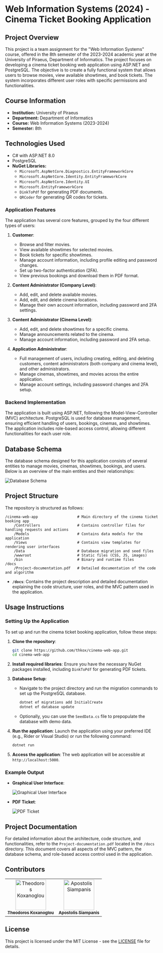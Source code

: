 # Web Information Systems (2024) - Cinema Ticket Booking Application

## Project Overview

This project is a team assignment for the "Web Information Systems" course, offered in the 8th semester of the 2023-2024 academic year at the University of Piraeus, Department of Informatics. The project focuses on developing a cinema ticket booking web application using ASP.NET and PostgreSQL. The objective is to create a fully functional system that allows users to browse movies, view available showtimes, and book tickets. The system incorporates different user roles with specific permissions and functionalities.

## Course Information

- **Institution:** University of Piraeus
- **Department:** Department of Informatics
- **Course:** Web Information Systems (2023-2024)
- **Semester:** 8th

## Technologies Used

- C# with ASP.NET 8.0
- PostgreSQL
- **NuGet Libraries:**
  - `Microsoft.AspNetCore.Diagnostics.EntityFrameworkCore`
  - `Microsoft.AspNetCore.Identity.EntityFrameworkCore`
  - `Microsoft.AspNetCore.Identity.UI`
  - `Microsoft.EntityFrameworkCore`
  - `DinkToPdf` for generating PDF documents.
  - `QRCoder` for generating QR codes for tickets.

### Application Features

The application has several core features, grouped by the four different types of users:

1. **Customer**:
   - Browse and filter movies.
   - View available showtimes for selected movies.
   - Book tickets for specific showtimes.
   - Manage account information, including profile editing and password changes.
   - Set up two-factor authentication (2FA).
   - View previous bookings and download them in PDF format.

2. **Content Administrator (Company Level)**:
   - Add, edit, and delete available movies.
   - Add, edit, and delete cinema locations.
   - Manage their own account information, including password and 2FA settings.

3. **Content Administrator (Cinema Level)**:
   - Add, edit, and delete showtimes for a specific cinema.
   - Manage announcements related to the cinema.
   - Manage account information, including password and 2FA setup.

4. **Application Administrator**:
   - Full management of users, including creating, editing, and deleting customers, content administrators (both company and cinema level), and other administrators.
   - Manage cinemas, showtimes, and movies across the entire application.
   - Manage account settings, including password changes and 2FA setup.

### Backend Implementation

The application is built using ASP.NET, following the Model-View-Controller (MVC) architecture. PostgreSQL is used for database management, ensuring efficient handling of users, bookings, cinemas, and showtimes. The application includes role-based access control, allowing different functionalities for each user role.

## Database Schema

The database schema designed for this application consists of several entities to manage movies, cinemas, showtimes, bookings, and users. Below is an overview of the main entities and their relationships:

  ![Database Schema](./images/database_schema.png)

## Project Structure

The repository is structured as follows:

```
/cinema-web-app                  # Main directory of the cinema ticket booking app
    /Controllers                 # Contains controller files for handling requests and actions
    /Models                      # Contains data models for the application
    /Views                       # Contains view templates for rendering user interfaces
    /Data                        # Database migration and seed files
    /wwwroot                     # Static files (CSS, JS, images)
    /bin                         # Binary and runtime files
/docs
    /Project-documentation.pdf   # Detailed documentation of the code and algorithm
```

- **`/docs`**: Contains the project description and detailed documentation explaining the code structure, user roles, and the MVC pattern used in the application.

## Usage Instructions

### Setting Up the Application

To set up and run the cinema ticket booking application, follow these steps:

1. **Clone the repository**:
   ```bash
   git clone https://github.com/thkox/cinema-web-app.git
   cd cinema-web-app
   ```

2. **Install required libraries**:
   Ensure you have the necessary NuGet packages installed, including `DinkToPdf` for generating PDF tickets.

3. **Database Setup**:
   - Navigate to the project directory and run the migration commands to set up the PostgreSQL database.
     ```bash
     dotnet ef migrations add InitialCreate
     dotnet ef database update
     ```
   - Optionally, you can use the `SeedData.cs` file to prepopulate the database with demo data.

4. **Run the application**:
   Launch the application using your preferred IDE (e.g., Rider or Visual Studio) or run the following command:
   ```bash
   dotnet run
   ```

5. **Access the application**:
   The web application will be accessible at `http://localhost:5000`.

### Example Output

- **Graphical User Interface**:
  
  ![Graphical User Interface](./images/app_gui.png)

- **PDF Ticket**:
  
  ![PDF Ticket](./images/ticket_pdf.png)

## Project Documentation

For detailed information about the architecture, code structure, and functionalities, refer to the `Project-documentation.pdf` located in the `/docs` directory. This document covers all aspects of the MVC pattern, the database schema, and role-based access control used in the application.

## Contributors

<table>
  <tr>
    <td align="center"><a href="https://github.com/thkox"><img src="https://avatars.githubusercontent.com/u/79880468?v=4" width="100px;" alt="Theodoros Koxanoglou"/><br /><sub><b>Theodoros Koxanoglou</b></sub></a><br /></td>
    <td align="center"><a href="https://github.com/ApostolisSiampanis"><img src="https://avatars.githubusercontent.com/u/75365398?v=4" width="100px;" alt="Apostolis Siampanis"/><br /><sub><b>Apostolis Siampanis</b></sub></a><br /></td>
  </tr>
</table>

## License

This project is licensed under the MIT License - see the [LICENSE](./LICENSE) file for details.
